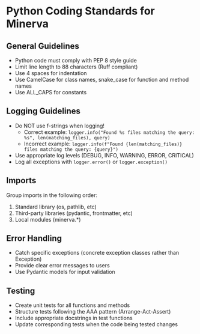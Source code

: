 # Python Coding Standards for Minerva

## General Guidelines
- Python code must comply with PEP 8 style guide
- Limit line length to 88 characters (Ruff compliant)
- Use 4 spaces for indentation
- Use CamelCase for class names, snake_case for function and method names
- Use ALL_CAPS for constants

## Logging Guidelines
- Do NOT use f-strings when logging!
  - Correct example: `logger.info("Found %s files matching the query: %s", len(matching_files), query)`
  - Incorrect example: `logger.info(f"Found {len(matching_files)} files matching the query: {query}")`
- Use appropriate log levels (DEBUG, INFO, WARNING, ERROR, CRITICAL)
- Log all exceptions with `logger.error()` or `logger.exception()`

## Imports
Group imports in the following order:
1. Standard library (os, pathlib, etc)
2. Third-party libraries (pydantic, frontmatter, etc)
3. Local modules (minerva.*)

## Error Handling
- Catch specific exceptions (concrete exception classes rather than Exception)
- Provide clear error messages to users
- Use Pydantic models for input validation

## Testing
- Create unit tests for all functions and methods
- Structure tests following the AAA pattern (Arrange-Act-Assert)
- Include appropriate docstrings in test functions
- Update corresponding tests when the code being tested changes
